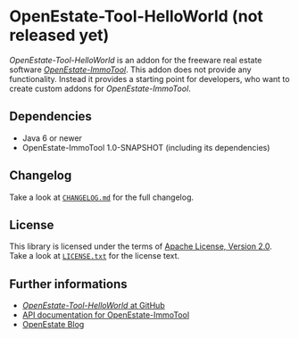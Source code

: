 OpenEstate-Tool-HelloWorld (not released yet)
=============================================

*OpenEstate-Tool-HelloWorld* is an addon for the freeware real estate software
[*OpenEstate-ImmoTool*](http://openestate.org). This addon does not provide any
functionality. Instead it provides a starting point for developers, who want to
create custom addons for *OpenEstate-ImmoTool*.


Dependencies
------------

-   Java 6 or newer
-   OpenEstate-ImmoTool 1.0-SNAPSHOT (including its dependencies)


Changelog
---------

Take a look at [`CHANGELOG.md`](CHANGELOG.md) for the full changelog.


License
-------

This library is licensed under the terms of
[Apache License, Version 2.0](http://www.apache.org/licenses/LICENSE-2.0.html).
Take a look at [`LICENSE.txt`](LICENSE.txt) for the license text.


Further informations
--------------------

-   [*OpenEstate-Tool-HelloWorld* at GitHub](https://github.com/OpenEstate/OpenEstate-Tool-HelloWorld)
-   [API documentation for OpenEstate-ImmoTool](http://manual.openestate.org/OpenEstate-Tool/)
-   [OpenEstate Blog](http://openestate.org)
